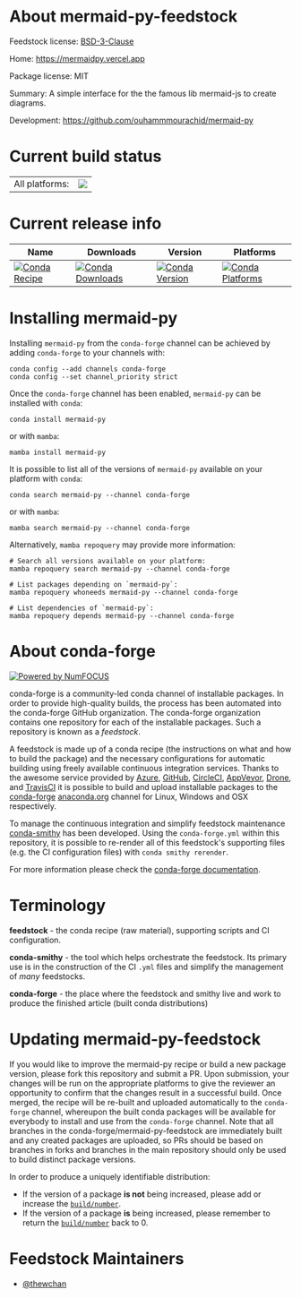 About mermaid-py-feedstock
==========================

Feedstock license: [BSD-3-Clause](https://github.com/conda-forge/mermaid-py-feedstock/blob/main/LICENSE.txt)

Home: https://mermaidpy.vercel.app

Package license: MIT

Summary: A simple interface for the the famous lib mermaid-js to create diagrams.

Development: https://github.com/ouhammmourachid/mermaid-py

Current build status
====================


<table><tr><td>All platforms:</td>
    <td>
      <a href="https://dev.azure.com/conda-forge/feedstock-builds/_build/latest?definitionId=22052&branchName=main">
        <img src="https://dev.azure.com/conda-forge/feedstock-builds/_apis/build/status/mermaid-py-feedstock?branchName=main">
      </a>
    </td>
  </tr>
</table>

Current release info
====================

| Name | Downloads | Version | Platforms |
| --- | --- | --- | --- |
| [![Conda Recipe](https://img.shields.io/badge/recipe-mermaid--py-green.svg)](https://anaconda.org/conda-forge/mermaid-py) | [![Conda Downloads](https://img.shields.io/conda/dn/conda-forge/mermaid-py.svg)](https://anaconda.org/conda-forge/mermaid-py) | [![Conda Version](https://img.shields.io/conda/vn/conda-forge/mermaid-py.svg)](https://anaconda.org/conda-forge/mermaid-py) | [![Conda Platforms](https://img.shields.io/conda/pn/conda-forge/mermaid-py.svg)](https://anaconda.org/conda-forge/mermaid-py) |

Installing mermaid-py
=====================

Installing `mermaid-py` from the `conda-forge` channel can be achieved by adding `conda-forge` to your channels with:

```
conda config --add channels conda-forge
conda config --set channel_priority strict
```

Once the `conda-forge` channel has been enabled, `mermaid-py` can be installed with `conda`:

```
conda install mermaid-py
```

or with `mamba`:

```
mamba install mermaid-py
```

It is possible to list all of the versions of `mermaid-py` available on your platform with `conda`:

```
conda search mermaid-py --channel conda-forge
```

or with `mamba`:

```
mamba search mermaid-py --channel conda-forge
```

Alternatively, `mamba repoquery` may provide more information:

```
# Search all versions available on your platform:
mamba repoquery search mermaid-py --channel conda-forge

# List packages depending on `mermaid-py`:
mamba repoquery whoneeds mermaid-py --channel conda-forge

# List dependencies of `mermaid-py`:
mamba repoquery depends mermaid-py --channel conda-forge
```


About conda-forge
=================

[![Powered by
NumFOCUS](https://img.shields.io/badge/powered%20by-NumFOCUS-orange.svg?style=flat&colorA=E1523D&colorB=007D8A)](https://numfocus.org)

conda-forge is a community-led conda channel of installable packages.
In order to provide high-quality builds, the process has been automated into the
conda-forge GitHub organization. The conda-forge organization contains one repository
for each of the installable packages. Such a repository is known as a *feedstock*.

A feedstock is made up of a conda recipe (the instructions on what and how to build
the package) and the necessary configurations for automatic building using freely
available continuous integration services. Thanks to the awesome service provided by
[Azure](https://azure.microsoft.com/en-us/services/devops/), [GitHub](https://github.com/),
[CircleCI](https://circleci.com/), [AppVeyor](https://www.appveyor.com/),
[Drone](https://cloud.drone.io/welcome), and [TravisCI](https://travis-ci.com/)
it is possible to build and upload installable packages to the
[conda-forge](https://anaconda.org/conda-forge) [anaconda.org](https://anaconda.org/)
channel for Linux, Windows and OSX respectively.

To manage the continuous integration and simplify feedstock maintenance
[conda-smithy](https://github.com/conda-forge/conda-smithy) has been developed.
Using the ``conda-forge.yml`` within this repository, it is possible to re-render all of
this feedstock's supporting files (e.g. the CI configuration files) with ``conda smithy rerender``.

For more information please check the [conda-forge documentation](https://conda-forge.org/docs/).

Terminology
===========

**feedstock** - the conda recipe (raw material), supporting scripts and CI configuration.

**conda-smithy** - the tool which helps orchestrate the feedstock.
                   Its primary use is in the construction of the CI ``.yml`` files
                   and simplify the management of *many* feedstocks.

**conda-forge** - the place where the feedstock and smithy live and work to
                  produce the finished article (built conda distributions)


Updating mermaid-py-feedstock
=============================

If you would like to improve the mermaid-py recipe or build a new
package version, please fork this repository and submit a PR. Upon submission,
your changes will be run on the appropriate platforms to give the reviewer an
opportunity to confirm that the changes result in a successful build. Once
merged, the recipe will be re-built and uploaded automatically to the
`conda-forge` channel, whereupon the built conda packages will be available for
everybody to install and use from the `conda-forge` channel.
Note that all branches in the conda-forge/mermaid-py-feedstock are
immediately built and any created packages are uploaded, so PRs should be based
on branches in forks and branches in the main repository should only be used to
build distinct package versions.

In order to produce a uniquely identifiable distribution:
 * If the version of a package **is not** being increased, please add or increase
   the [``build/number``](https://docs.conda.io/projects/conda-build/en/latest/resources/define-metadata.html#build-number-and-string).
 * If the version of a package **is** being increased, please remember to return
   the [``build/number``](https://docs.conda.io/projects/conda-build/en/latest/resources/define-metadata.html#build-number-and-string)
   back to 0.

Feedstock Maintainers
=====================

* [@thewchan](https://github.com/thewchan/)


